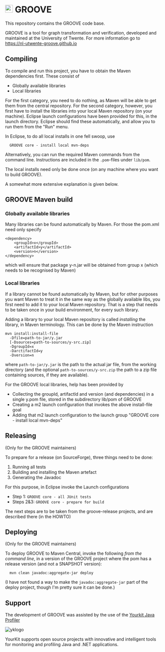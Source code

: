# <img src="https://github.com/nl-utwente-groove/code/blob/master/G.gif" width="25"> GROOVE

This repository contains the GROOVE code base.

GROOVE is a tool for graph transformation and verification, developed and maintained at the University of Twente.
For more information go to <https://nl-utwente-groove.github.io>

## Compiling

To compile and run this project, you have to obtain the Maven dependencies first. These consist of

- Globally available libraries
- Local libraries

For the first category, you need to do nothing, as Maven will be able to get them from the central repository.
For the second category, however, you first have to install the libraries into your local Maven repository (on your machine).
Eclipse launch configurations have been provided for this, in the launch directory. Eclipse should find these automatically,
and allow you to run them from the "Run" menu.

In Eclipse, to do all local installs in one fell swoop, use

```
  GROOVE core - install local mvn-deps
```

Alternatively, you can run the required Maven commands from the command line. Instructions are included
in the `.pom`-files under `lib/pom`.

The local installs need only be done once (on any machine where you want to build GROOVE).

A somewhat more extensive explanation is given below.

## GROOVE Maven build

### Globally available libraries

Many libraries can be found automatically by Maven. For those the pom.xml need only specify

```
<dependency>
	<groupId>x</groupId>
	<artifactId>y</artifactId>
	<version>n</version>
</dependency>
```

which will ensure that package y-n.jar will be obtained from group x (which needs to be recognised by Maven)

### Local libraries

If a library cannot be found automatically by Maven, but for other purposes you want Maven to treat it in the same way as the globally available libs, you first need to add it to your local Maven repository. That is a step that needs to be taken once in your build environment, for every such library.

Adding a library to your local Maven repository is called *installing* the library, in Maven terminology. This can be done by the Maven instruction

```
mvn install:install-file
  -Dfile=path-to-jar/y.jar
  [-Dsources=path-to-sources/y-src.zip]
  -DgroupId=x 
  -DarctifactId=y 
  -Dversion=n
```

where `path-to-jar/y.jar` is the path to the actual jar file, from the working directory (and the optional `path-to-sources/y-src.zip` the path to a zip file containing sources, if they are available).

For the GROOVE local libraries, help has been provided by

* Collecting the groupId, artifactId and version (and dependencies) in a single y.pom file, stored in the subdirectory lib/pom of GROOVE
* Creating a m2 launch configuration that invokes the above install-file goal
* Adding that m2 launch configuration to the launch group "GROOVE core - install local mvn-deps"

## Releasing

(Only for the GROOVE maintainers)

To prepare for a release (on SourceForge), three things need to be done:

1. Running all tests
2. Building and installing the Maven artefact
3. Generating the Javadoc

For this purpose, in Eclipse invoke the Launch configurations

- Step 1:     `GROOVE core - all JUnit tests`
- Steps 2&3:  `GROOVE core - prepare for build`

The next steps are to be taken from the groove-release projects, and are described there
(in the HOWTO)

## Deploying

(Only for the GROOVE maintainers)

To deploy GROOVE to Maven Central, invoke the following *from the command line*,
in a version of the GROOVE project where the pom has a release version (and not a SNAPSHOT version):

```
  mvn clean javadoc:aggregate-jar deploy
```

(I have not found a way to make the `javadoc:aggregate-jar` part of the deploy project, though I'm
pretty sure it can be done.)

## Support

The development of GROOVE was assisted by the use of the [Yourkit Java Profiler](http://www.yourkit.com)

![yklogo](https://github.com/user-attachments/assets/8692e3b4-e0d9-42b5-bb47-a4fdd4bae01f)

YourKit supports open source projects with innovative and intelligent tools 
for monitoring and profiling Java and .NET applications.

